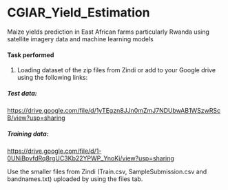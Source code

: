 # CGIAR_Yield_Estimation
Maize yields prediction in East African farms particularly Rwanda using satellite imagery data and machine learning models

#### Task performed 
1. Loading dataset of the zip files from Zindi or add to your Google drive using the following links:

##### Test data: 
https://drive.google.com/file/d/1yTEgzn8JJn0mZmJ7NDUbwAB1WSzwRScB/view?usp=sharing

##### Training data: 
https://drive.google.com/file/d/1-0UNiBpvfdRq8rgUC3Kb22YPWP_YnoKj/view?usp=sharing

Use the smaller files from Zindi (Train.csv, SampleSubmission.csv and bandnames.txt) uploaded by using the files tab.
